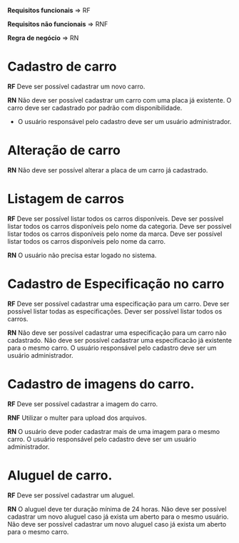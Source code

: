 **Requisitos funcionais** => RF

**Requisitos não funcionais** => RNF

**Regra de negócio** => RN

# Cadastro de carro

**RF**
Deve ser possível cadastrar um novo carro.

**RN**
Não deve ser possível cadastrar um carro com uma placa já existente.
O carro deve ser cadastrado por padrão com disponibilidade.

- O usuário responsável pelo cadastro deve ser um usuário administrador.

# Alteração de carro

**RN**
Não deve ser possível alterar a placa de um carro já cadastrado.

# Listagem de carros

**RF**
Deve ser possível listar todos os carros disponíveis.
Deve ser possível listar todos os carros disponíveis pelo nome da categoria.
Deve ser possível listar todos os carros disponíveis pelo nome da marca.
Deve ser possível listar todos os carros disponíveis pelo nome da carro.

**RN**
O usuário não precisa estar logado no sistema.

# Cadastro de Especificação no carro

**RF**
Deve ser possível cadastrar uma especificação para um carro.
Deve ser possível listar todas as especificações.
Dever ser possível listar todos os carros.

**RN**
Não deve ser possível cadastrar uma especificação para um carro não cadastrado.
Não deve ser possível cadastrar uma especificacão já existente para o mesmo carro.
O usuário responsável pelo cadastro deve ser um usuário administrador.

# Cadastro de imagens do carro.

**RF**
Deve ser possível cadastrar a imagem do carro.

**RNF**
Utilizar o multer para upload dos arquivos.

**RN**
O usuário deve poder cadastrar mais de uma imagem para o mesmo carro.
O usuário responsável pelo cadastro deve ser um usuário administrador.

# Aluguel de carro.

**RF**
Deve ser possível cadastrar um aluguel.

**RN**
O aluguel deve ter duração mínima de 24 horas.
Não deve ser possível cadastrar um novo aluguel caso já exista um aberto para o mesmo usuário.
Não deve ser possível cadastrar um novo aluguel caso já exista um aberto para o mesmo carro.
